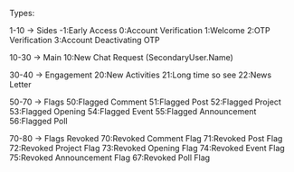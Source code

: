 Types:

1-10 -> Sides
-1:Early Access
0:Account Verification
1:Welcome
2:OTP Verification
3:Account Deactivating OTP


10-30 -> Main
10:New Chat Request (SecondaryUser.Name)


30-40 -> Engagement
20:New Activities
21:Long time so see
22:News Letter


50-70 -> Flags
50:Flagged Comment
51:Flagged Post
52:Flagged Project
53:Flagged Opening
54:Flagged Event
55:Flagged Announcement
56:Flagged Poll


70-80 -> Flags Revoked
70:Revoked Comment Flag
71:Revoked Post Flag
72:Revoked Project Flag
73:Revoked Opening Flag
74:Revoked Event Flag
75:Revoked Announcement Flag
67:Revoked Poll Flag